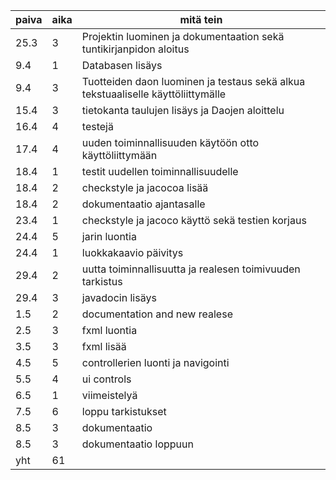 ﻿paiva | aika | mitä tein
----- | ---- | ---------
25.3 | 3 | Projektin luominen ja dokumentaation sekä tuntikirjanpidon aloitus
9.4 | 1 | Databasen lisäys
9.4 | 3 | Tuotteiden daon luominen ja testaus sekä alkua tekstuaaliselle käyttöliittymälle
15.4 | 3 | tietokanta taulujen lisäys ja Daojen aloittelu
16.4 | 4 | testejä
17.4 | 4 | uuden toiminnallisuuden käytöön otto käyttöliittymään
18.4 | 1 | testit uudellen toiminnallisuudelle
18.4 | 2 | checkstyle ja jacocoa lisää
18.4 | 2 | dokumentaatio ajantasalle
23.4 | 1 | checkstyle ja jacoco käyttö sekä testien korjaus
24.4 | 5 | jarin luontia
24.4 | 1 | luokkakaavio päivitys
29.4 | 2 | uutta toiminnallisuutta ja realesen toimivuuden tarkistus
29.4 | 3 | javadocin lisäys
1.5 | 2 | documentation and new realese
2.5 | 3 | fxml luontia
3.5 | 3 | fxml lisää
4.5 | 5 | controllerien luonti ja navigointi
5.5 | 4 | ui controls
6.5 | 1 | viimeistelyä
7.5 | 6 | loppu tarkistukset
8.5 | 3 | dokumentaatio
8.5 | 3 | dokumentaatio loppuun
yht | 61 |
